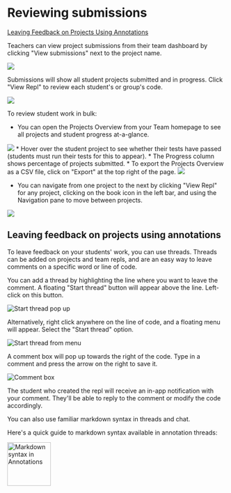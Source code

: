 # Reviewing submissions

[Leaving Feedback on Projects Using Annotations](#leaving-feedback-on-projects-using-annotations)

Teachers can view project submissions from their team dashboard by clicking "View submissions" next to the project name.

<img src="/images/teamsForEducation/project-list.png" />

Submissions will show all student projects submitted and in progress. Click "View Repl" to review each student's or group's code.

<img src="/images/teamsForEducation/project-submissions.png" />

To review student work in bulk: 
* You can open the Projects Overview from your Team homepage to see all projects and student progress at-a-glance. 
<img src="/images/teamsForEducation/project-overview.png" max-width="100px"/>
* Hover over the student project to see whether their tests have passed (students must run their tests for this to appear).
* The Progress column shows percentage of projects submitted.
* To export the Projects Overview as a CSV file, click on "Export" at the top right of the page.
<img src="/images/teamsForEducation/projects-overview-export.png" max-width="300px" />

* You can navigate from one project to the next by clicking "View Repl" for any project, clicking on the book icon in the left bar, and using the Navigation pane to move between projects. 
<img src="/images/teamsForEducation/project-review.png" max-width="200px" />

## Leaving feedback on projects using annotations

To leave feedback on your students' work, you can use threads. Threads can be added on projects and team repls, and are an easy way to leave comments on a specific word or line of code.

You can add a thread by highlighting the line where you want to leave the comment. A floating "Start thread" button will appear above the line. Left-click on this button.

![Start thread pop up](/images/teamsForEducation/annotations-1.png)

Alternatively, right click anywhere on the line of code, and a floating menu will appear. Select the "Start thread" option.

![Start thread from menu](/images/teamsForEducation/annotations-2.png)

A comment box will pop up towards the right of the code. Type in a comment and press the arrow on the right to save it.

![Comment box](/images/teamsForEducation/annotation-made.png)

The student who created the repl will receive an in-app notification with your comment. They'll be able to reply to the comment or modify the code accordingly.

You can also use familiar markdown syntax in threads and chat.

Here's a quick guide to markdown syntax available in annotation threads:

<img src="https://blog.replit.com/images/annotations/annotations-formatting-2.png" alt="Markdown syntax in Annotations" width="100"/>


